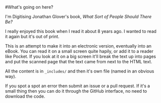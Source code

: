 #What's going on here?

I'm Digitising Jonathan Glover's book, _What Sort of People  Should There Be?_

I really enjoyed this book when I read it about 8 years ago. I wanted to read it again but it's out of print.

This is an attempt to make it into an electronic version, eventually into an eBook. You can read it on a small screen quite hapily, or add it to a reader like Pocket. If you look at it on a big screen it'll break the text up into pages and put the scanned page that the text came from next to the HTML text.

All the content is in `_includes/` and then it's own file (named in an obvious way).

If you spot a spot an error then submit an issue or a pull request. If it's a small thing then you can do it through the GitHub interface, no need to download the code.
